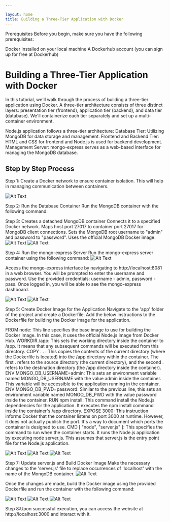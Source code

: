 ```yaml
---

layout: home
title: Building a Three-Tier Application with Docker
---
```

Prerequisites
Before you begin, make sure you have the following prerequisites:

Docker installed on your local machine
A Dockerhub account (you can sign up for free at Dockerhub)

# Building a Three-Tier Application with Docker

In this tutorial, we'll walk through the process of building a three-tier application using Docker. A three-tier architecture consists of three distinct layers: presentation tier (frontend), application tier (backend), and data tier (database). We'll containerize each tier separately and set up a multi-container environment.

Node.js application follows a three-tier architecture:
Database Tier: Utilizing MongoDB for data storage and management.
Frontend and Backend Tier: HTML and CSS for frontend and Node.js is used for backend development.
Management Server: mongo-express serves as a web-based interface for managing the MongoDB database.


## Step by Step Process
Step 1:
Create a Docker network to ensure container isolation. This will help in managing communication between containers.

![Alt Text](img1.jpg)

Step 2: Run the Database Container
Run the MongoDB container with the following command:



Step 3: Creates a detached MongoDB container
Connects it to a specified Docker network.
Maps host port 27017 to container port 27017 for MongoDB client connections.
Sets the MongoDB root username to "admin" and password to "password".
Uses the official MongoDB Docker image.
![Alt Text](img2.jpg)
![Alt Text](img3.jpg)

Step 4: Run the mongo-express Server
Run the mongo-express server container using the following command:
![Alt Text](img4.jpg)

Access the mongo-express interface by navigating to http://localhost:8081 in a web browser. You will be prompted to enter the username and password. Use the provided credentials: username - admin, password - pass.
Once logged in, you will be able to see the mongo-express dashboard.

![Alt Text](img9.jpg)
![Alt Text](img10.jpg)


Step 5: Create Docker Image for the Application
Navigate to the 'app' folder of the project and create a Dockerfile. Add the below instructions to the Dockerfile for building the Docker image for the application.

FROM node: This line specifies the base image to use for building the Docker image. In this case, it uses the official Node.js image from Docker Hub.
WORKDIR /app: This sets the working directory inside the container to /app. It means that any subsequent commands will be executed from this directory.
COPY . . : This copies the contents of the current directory (where the Dockerfile is located) into the /app directory within the container. The first . refers to the source directory (the current directory), and the second . refers to the destination directory (the /app directory inside the container).
ENV MONGO_DB_USERNAME=admin: This sets an environment variable named MONGO_DB_USERNAME with the value admin inside the container. This variable will be accessible to the application running in the container.
ENV MONGO_DB_PWD=password: Similar to the previous line, this sets an environment variable named MONGO_DB_PWD with the value password inside the container.
RUN npm install: This command install the Node.js dependencies for the application. It executes the npm install command inside the container's /app directory.
EXPOSE 3000: This instruction informs Docker that the container listens on port 3000 at runtime. However, it does not actually publish the port. It's a way to document which ports the container is designed to use.
CMD [ "node", "server.js" ]: This specifies the command to run when the container starts. It runs the Node.js application by executing node server.js. This assumes that server.js is the entry point file for the Node.js application.

![Alt Text](img5.jpg)
![Alt Text](img6.jpg)
![Alt Text](img7.jpg)

Step 7: Update server.js and Build Docker Image
Make the necessary changes to the 'server.js' file to replace occurrences of 'localhost' with the name of the MongoDB container.
![Alt Text](img8.jpg)

Once the changes are made, build the Docker image using the provided Dockerfile and run the container with the following command:

![Alt Text](img11.jpg)
![Alt Text](img12.jpg)
![Alt Text](img13.jpg)

Step 8:Upon successful execution, you can access the website at http://localhost:3000 and interact with it.





